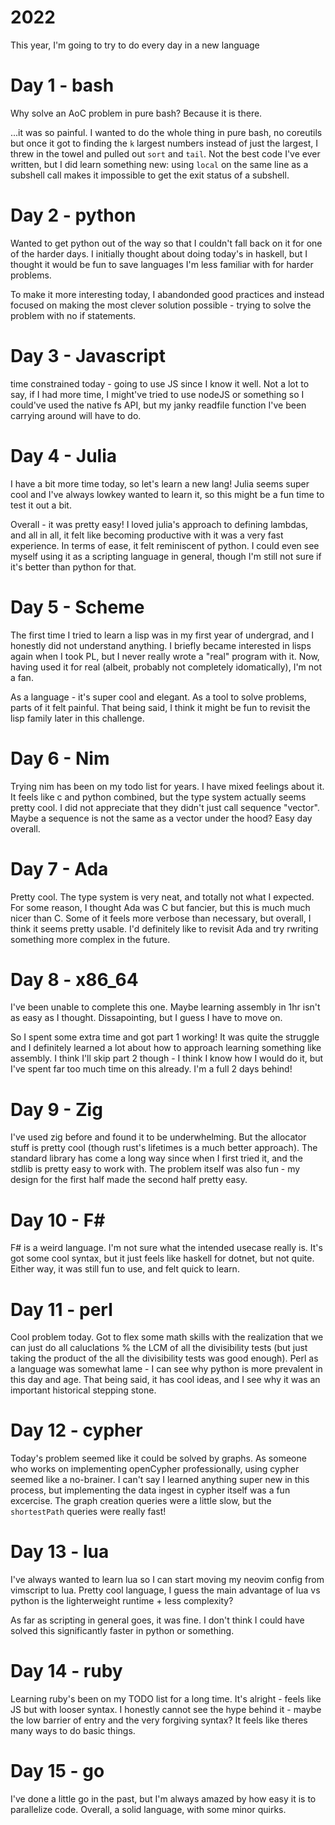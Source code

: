 # 2022

This year, I'm going to try to do every day in a new language

# Day 1 - bash

Why solve an AoC problem in pure bash? Because it is there.

...it was so painful. I wanted to do the whole thing in pure bash, no coreutils
but once it got to finding the `k` largest numbers instead of just the largest,
I threw in the towel and pulled out `sort` and `tail`. Not the best code I've
ever written, but I did learn something new: using `local` on the same line as a
subshell call makes it impossible to get the exit status of a subshell.

# Day 2 - python

Wanted to get python out of the way so that I couldn't fall back on it for one
of the harder days. I initially thought about doing today's in haskell, but I
thought it would be fun to save languages I'm less familiar with for harder
problems.

To make it more interesting today, I abandonded good practices and instead
focused on making the most clever solution possible - trying to solve the
problem with no if statements.

# Day 3 - Javascript

time constrained today - going to use JS since I know it well. Not a lot to say,
if I had more time, I might've tried to use nodeJS or something so I could've
used the native fs API, but my janky readfile function I've been carrying around
will have to do.

# Day 4 - Julia

I have a bit more time today, so let's learn a new lang! Julia seems super cool
and I've always lowkey wanted to learn it, so this might be a fun time to test
it out a bit.

Overall - it was pretty easy! I loved julia's approach to defining lambdas, and
all in all, it felt like becoming productive with it was a very fast experience.
In terms of ease, it felt reminiscent of python. I could even see myself using
it as a scripting language in general, though I'm still not sure if it's better
than python for that.

# Day 5 - Scheme

The first time I tried to learn a lisp was in my first year of undergrad, and I
honestly did not understand anything. I briefly became interested in lisps again
when I took PL, but I never really wrote a "real" program with it. Now, having
used it for real (albeit, probably not completely idomatically), I'm not a fan.

As a language - it's super cool and elegant. As a tool to solve problems, parts
of it felt painful. That being said, I think it might be fun to revisit the lisp
family later in this challenge.

# Day 6 - Nim

Trying nim has been on my todo list for years. I have mixed feelings about it.
It feels like c and python combined, but the type system actually seems pretty
cool. I did not appreciate that they didn't just call sequence "vector". Maybe a
sequence is not the same as a vector under the hood? Easy day overall.

# Day 7 - Ada

Pretty cool. The type system is very neat, and totally not what I expected. For
some reason, I thought Ada was C but fancier, but this is much much nicer than
C. Some of it feels more verbose than necessary, but overall, I think it seems
pretty usable. I'd definitely like to revisit Ada and try rwriting something
more complex in the future.

# Day 8 - x86_64

I've been unable to complete this one. Maybe learning assembly in 1hr isn't as
easy as I thought. Dissapointing, but I guess I have to move on.

So I spent some extra time and got part 1 working! It was quite the struggle and
I definitely learned a lot about how to approach learning something like
assembly. I think I'll skip part 2 though - I think I know how I would do it,
but I've spent far too much time on this already. I'm a full 2 days behind!

# Day 9 - Zig

I've used zig before and found it to be underwhelming. But the allocator stuff
is pretty cool (though rust's lifetimes is a much better approach). The standard
library has come a long way since when I first tried it, and the stdlib is
pretty easy to work with. The problem itself was also fun - my design for the
first half made the second half pretty easy.

# Day 10 - F\#

F# is a weird language. I'm not sure what the intended usecase really is. It's
got some cool syntax, but it just feels like haskell for dotnet, but not quite.
Either way, it was still fun to use, and felt quick to learn.

# Day 11 - perl

Cool problem today. Got to flex some math skills with the realization that we
can just do all caluclations % the LCM of all the divisibility tests (but just
taking the product of the all the divisibility tests was good enough). Perl as a
language was somewhat lame - I can see why python is more prevalent in this day
and age. That being said, it has cool ideas, and I see why it was an important
historical stepping stone.

# Day 12 - cypher

Today's problem seemed like it could be solved by graphs. As someone who works
on implementing openCypher professionally, using cypher seemed like a
no-brainer. I can't say I learned anything super new in this process, but
implementing the data ingest in cypher itself was a fun excercise. The graph
creation queries were a little slow, but the `shortestPath` queries were really
fast!

# Day 13 - lua

I've always wanted to learn lua so I can start moving my neovim config from
vimscript to lua. Pretty cool language, I guess the main advantage of lua vs
python is the lighterweight runtime + less complexity?

As far as scripting in general goes, it was fine. I don't think I could have
solved this significantly faster in python or something.

# Day 14 - ruby

Learning ruby's been on my TODO list for a long time. It's alright - feels like
JS but with looser syntax. I honestly cannot see the hype behind it - maybe the
low barrier of entry and the very forgiving syntax? It feels like theres many
ways to do basic things.

# Day 15 - go

I've done a little go in the past, but I'm always amazed by how easy it is to
parallelize code. Overall, a solid language, with some minor quirks.
